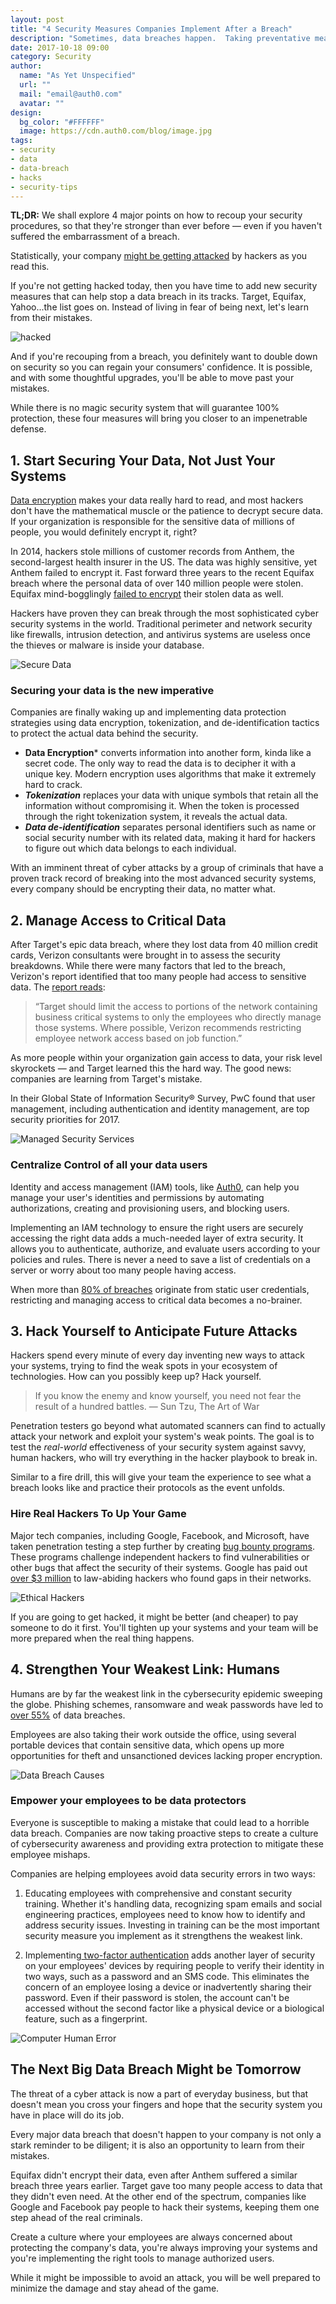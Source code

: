 ```yaml
---
layout: post
title: "4 Security Measures Companies Implement After a Breach"
description: "Sometimes, data breaches happen.  Taking preventative measures is incredibly important, but knowing how to mitigate after a breach should also be a priority."
date: 2017-10-18 09:00
category: Security
author:
  name: "As Yet Unspecified"
  url: ""
  mail: "email@auth0.com"
  avatar: ""
design:
  bg_color: "#FFFFFF"
  image: https://cdn.auth0.com/blog/image.jpg
tags:
- security
- data
- data-breach
- hacks
- security-tips
---
```


**TL;DR:**  We shall explore 4 major points on how to recoup your security procedures, so that they're stronger than ever before — even if you haven't suffered the embarrassment of a breach.

Statistically, your company [might be getting attacked](https://www.cnbc.com/2015/07/29/most-firms-face-significant-daily-or-weekly-cyberattacks-accenture.html) by hackers as you read this.

If you're not getting hacked today, then you have time to add new security measures that can help stop a data breach in its tracks. Target, Equifax, Yahoo...the list goes on. Instead of living in fear of being next, let's learn from their mistakes.

![hacked](https://cdn.auth0.com/blog/data-breach-mitigate/banner_2.jpg)

And if you're recouping from a breach, you definitely want to double down on security so you can regain your consumers' confidence. It is possible, and with some thoughtful upgrades, you'll be able to move past your mistakes.

While there is no magic security system that will guarantee 100% protection, these four measures will bring you closer to an impenetrable defense.

## 1. Start Securing Your Data, Not Just Your Systems

[Data encryption](https://digitalguardian.com/blog/what-data-encryption) makes your data really hard to read, and most hackers don't have the mathematical muscle or the patience to decrypt secure data. If your organization is responsible for the sensitive data of millions of people, you would definitely encrypt it, right?

In 2014, hackers stole millions of customer records from Anthem, the second-largest health insurer in the US. The data was highly sensitive, yet Anthem failed to encrypt it. Fast forward three years to the recent Equifax breach where the personal data of over 140 million people were stolen. Equifax mind-bogglingly [failed to encrypt](https://www.cbsnews.com/news/equifax-ex-ceo-hacked-data-wasnt-encrypted/) their stolen data as well.

Hackers have proven they can break through the most sophisticated cyber security systems in the world. Traditional perimeter and network security like firewalls, intrusion detection, and antivirus systems are useless once the thieves or malware is inside your database.

![Secure Data](https://cdn.auth0.com/blog/data-breach-mitigate/data-security.jpg)

### Securing your data is the new imperative

Companies are finally waking up and implementing data protection strategies using data encryption, tokenization, and de-identification tactics to protect the actual data behind the security.

- **Data Encryption*** converts information into another form, kinda like a secret code. The only way to read the data is to decipher it with a unique key. Modern encryption uses algorithms that make it extremely hard to crack.
- ***Tokenization*** replaces your data with unique symbols that retain all the information without compromising it. When the token is processed through the right tokenization system, it reveals the actual data.
- ***Data de-identification*** separates personal identifiers such as name or social security number with its related data, making it hard for hackers to figure out which data belongs to each individual.

With an imminent threat of cyber attacks by a group of criminals that have a proven track record of breaking into the most advanced security systems, every company should be encrypting their data, no matter what. 

## 2. Manage Access to Critical Data

After Target's epic data breach, where they lost data from 40 million credit cards, Verizon consultants were brought in to assess the security breakdowns. While there were many factors that led to the breach, Verizon's report identified that too many people had access to sensitive data. The [report reads](https://krebsonsecurity.com/2015/09/inside-target-corp-days-after-2013-breach/):

> “Target should limit the access to portions of the network containing business critical systems to only the employees who directly manage those systems. Where possible, Verizon recommends restricting employee network access based on job function.”

As more people within your organization gain access to data, your risk level skyrockets — and Target learned this the hard way. The good news: companies are learning from Target's mistake.

In their Global State of Information Security® Survey, PwC found that user management, including authentication and identity management, are top security priorities for 2017. 

![Managed Security Services](https://cdn.auth0.com/blog/data-breach-mitigate/use-of-managed-security-services.png)


### Centralize Control of all your data users

Identity and access management (IAM) tools, like [Auth0](https://auth0.com/learn/cloud-identity-access-management/), can help you manage your user's identities and permissions by automating authorizations, creating and provisioning users, and blocking users. 

Implementing an IAM technology to ensure the right users are securely accessing the right data adds a much-needed layer of extra security. It allows you to authenticate, authorize, and evaluate users according to your policies and rules. There is never a need to save a list of credentials on a server or worry about too many people having access.

When more than [80% of breaches](https://digitalguardian.com/blog/enterprise-data-security-breaches-experts-how-companies-can-protect-themselves-big-data) originate from static user credentials, restricting and managing access to critical data becomes a no-brainer. 

## 3.  Hack Yourself to Anticipate Future Attacks

Hackers spend every minute of every day inventing new ways to attack your systems, trying to find the weak spots in your ecosystem of technologies. How can you possibly keep up?  Hack yourself.

> If you know the enemy and know yourself, you need not fear the result of a hundred battles.  ― Sun Tzu, The Art of War 

Penetration testers go beyond what automated scanners can find to actually attack your network and exploit your system's weak points. The goal is to test the *real-world* effectiveness of your security system against savvy, human hackers, who will try everything in the hacker playbook to break in.

Similar to a fire drill, this will give your team the experience to see what a breach looks like and practice their protocols as the event unfolds. 

### Hire Real Hackers To Up Your Game

Major tech companies, including Google, Facebook, and Microsoft, have taken penetration testing a step further by creating [bug bounty programs](https://en.wikipedia.org/wiki/Bug_bounty_program). These programs challenge independent hackers to find vulnerabilities or other bugs that affect the security of their systems. Google has paid out [over $3 million](https://techcrunch.com/2017/01/31/googles-bug-bounty-2016/) to law-abiding hackers who found gaps in their networks.

![Ethical Hackers](https://cdn.auth0.com/blog/data-breach-mitigate/ethical-hacker.jpg)

If you are going to get hacked, it might be better (and cheaper) to pay someone to do it first. You'll tighten up your systems and your team will be more prepared when the real thing happens.

## 4.  Strengthen Your Weakest Link: Humans

Humans are by far the weakest link in the cybersecurity epidemic sweeping the globe. Phishing schemes, ransomware and weak passwords have led to [over 55%](https://www.dataprivacymonitor.com/cybersecurity/deeper-dive-human-error-is-to-blame-for-most-breaches/) of data breaches.

Employees are also taking their work outside the office, using several portable devices that contain sensitive data, which opens up more opportunities for theft and unsanctioned devices lacking proper encryption.

![Data Breach Causes](https://cdn.auth0.com/blog/data-breach-mitigate/Causes.jpg)

### Empower your employees to be data protectors

Everyone is susceptible to making a mistake that could lead to a horrible data breach. Companies are now taking proactive steps to create a culture of cybersecurity awareness and providing extra protection to mitigate these employee mishaps. 

Companies are helping employees avoid data security errors in two ways:

1. Educating employees with comprehensive and constant security training. Whether it's handling data, recognizing spam emails and social engineering practices, employees need to know how to identify and address security issues. Investing in training can be the most important security measure you implement as it strengthens the weakest link.

2. Implementing[ two-factor authentication](https://auth0.com/learn/two-factor-authentication/) adds another layer of security on your employees' devices by requiring people to verify their identity in two ways, such as a password and an SMS code. This eliminates the concern of an employee losing a device or inadvertently sharing their password. Even if their password is stolen, the account can't be accessed without the second factor like a physical device or a biological feature, such as a fingerprint.

![Computer Human Error](https://cdn.auth0.com/blog/data-breach-mitigate/c02a44df96e32340d96e334e61a5ec04--computer-humor-computer-programming.jpg) 


## The Next Big Data Breach Might be Tomorrow

The threat of a cyber attack is now a part of everyday business, but that doesn't mean you cross your fingers and hope that the security system you have in place will do its job.

Every major data breach that doesn't happen to your company is not only a stark reminder to be diligent; it is also an opportunity to learn from their mistakes.

Equifax didn't encrypt their data, even after Anthem suffered a similar breach three years earlier. Target gave too many people access to data that they didn't even need. At the other end of the spectrum, companies like Google and Facebook pay people to hack their systems, keeping them one step ahead of the real criminals.

Create a culture where your employees are always concerned about protecting the company's data, you're always improving your systems and you're implementing the right tools to manage authorized users.

While it might be impossible to avoid an attack, you will be well prepared to minimize the damage and stay ahead of the game.

